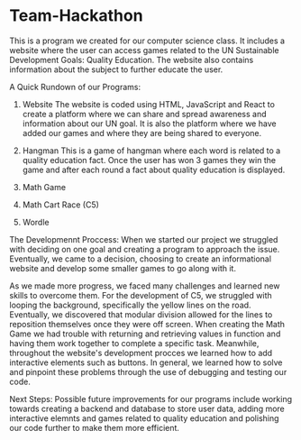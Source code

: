 # Team-Hackathon
This is a program we created for our computer science class. It includes a website where the user can access games related to the UN Sustainable Development Goals: Quality Education. The website also contains information about the subject to further educate the user.

A Quick Rundown of our Programs:
1. Website
  The website is coded using HTML, JavaScript and React to create a platform where we can share and spread awareness and information about our UN goal. It is also the platform where we have added our games and where they are being shared to everyone.
  
2. Hangman
  This is a game of hangman where each word is related to a quality education fact. Once the user has won 3 games they win the game and after  each round a fact about quality education is displayed.
   
3. Math Game
  
4. Math Cart Race (C5)
  
5. Wordle
  
The Developmennt Proccess:
When we started our project we struggled with deciding on one goal and creating a program to approach the issue. Eventually, we came to a decision, choosing to create an informational website and develop some smaller games to go along with it.

As we made more progress, we faced many challenges and learned new skills to overcome them. For the development of C5, we struggled with looping the background, specifically the yellow lines on the road. Eventually, we discovered that modular division allowed for the lines to reposition themselves once they were off screen. When creating the Math Game we had trouble with returning and retrieving values in function and having them work together to complete a specific task. Meanwhile, throughout the website's development procces we learned how to add interactive elements such as buttons. In general, we learned how to solve and pinpoint these problems through the use of debugging and testing our code.

Next Steps:
Possible future improvements for our programs include working towards creating a backend and database to store user data, adding more interactive elemnts and games related to quality education and polishing our code further to make them more efficient.
